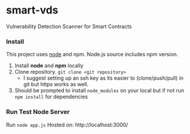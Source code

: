 # smart-vds
Vulnerability Detection Scanner for Smart Contracts

### Install
This project uses [node](https://nodejs.org/en/download/) and npm. Node.js source includes npm version.
1. Install **node** and **npm** locally
2. Clone repository. `git clone <git repository>`
    -   I suggest setting up an ssh key as its easier to (clone/push/pull) in git but https works as well.
3. Should be prompted to install `node_modules` on your local but if not run `npm install` for dependencies

### Run Test Node Server
Run `node app.js`
Hosted on: http://localhost:3000/
